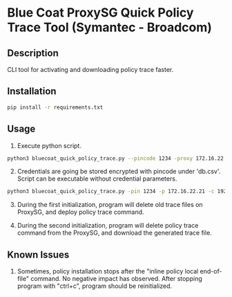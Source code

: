 # Blue Coat ProxySG Quick Policy Trace Tool (Symantec - Broadcom)

## Description
CLI tool for activating and downloading policy trace faster. 

## Installation
```bash
pip install -r requirements.txt
```

## Usage
1. Execute python script.
```bash
python3 bluecoat_quick_policy_trace.py --pincode 1234 -proxy 172.16.22.21 -client 192.168.10.61 -username admin -password 'testPW' -enablePassword 'testePW' 
```
2. Credentials are going be stored encrypted with pincode under 'db.csv'. Script can be executable without credential parameters.
```bash
python3 bluecoat_quick_policy_trace.py -pin 1234 -p 172.16.22.21 -c 192.168.10.61 
```
3. During the first initialization, program will delete old trace files on ProxySG, and deploy policy trace command.

4. During the second initialization, program will delete policy trace command from the ProxySG, and download the generated trace file.

## Known Issues

1.  Sometimes, policy installation stops after the "inline policy local end-of-file" command. No negative impact has observed. After stopping program with "ctrl+c", program should be reinitialized.  
